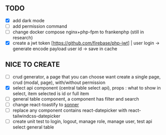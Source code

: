 ## TODO

-   [x] add dark mode
-   [ ] add permission command
-   [ ] change docker compose nginx+php-fpm to frankenphp (still in research)
-   [x] create a jwt token [https://github.com/firebase/php-jwt] | user login -> generate encode payload user id -> save in cache

## NICE TO CREATE

-   [ ] crud generator, a page that you can choose want create a single page, crud (modal, page), with/without permission
-   [x] select api component (central table select api), props : what to show in select, item selected is id or full item
-   [ ] general table component, a component has filter and search
-   [ ] change react-toastify to [sonner](https://github.com/emilkowalski/sonner)
-   [ ] replace any component contains react-datepicker with react-tailwindcss-datepicker
-   [ ] create unit test to login, logout, manage role, manage user, test api select general table

